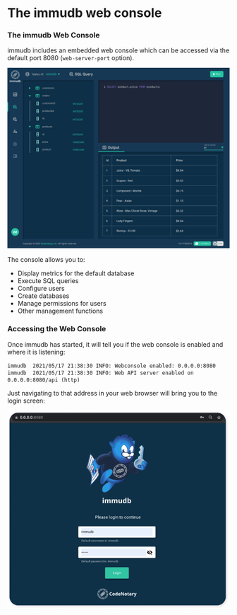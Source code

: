 # The immudb web console

### The immudb Web Console <a href="#the-immudb-web-console" id="the-immudb-web-console"></a>

immudb includes an embedded web console which can be accessed via the default port 8080 (`web-server-port` option).

![](../.gitbook/assets/webconsole.jpeg)

The console allows you to:

* Display metrics for the default database
* Execute SQL queries
* Configure users
* Create databases
* Manage permissions for users
* Other management functions

### Accessing the Web Console <a href="#accessing-the-web-console" id="accessing-the-web-console"></a>

Once immudb has started, it will tell you if the web console is enabled and where it is listening:

```
immudb  2021/05/17 21:38:30 INFO: Webconsole enabled: 0.0.0.0:8080
immudb  2021/05/17 21:38:30 INFO: Web API server enabled on 0.0.0.0:8080/api (http)
```

Just navigating to that address in your web browser will bring you to the login screen:

![](../.gitbook/assets/immudb-browser.png)